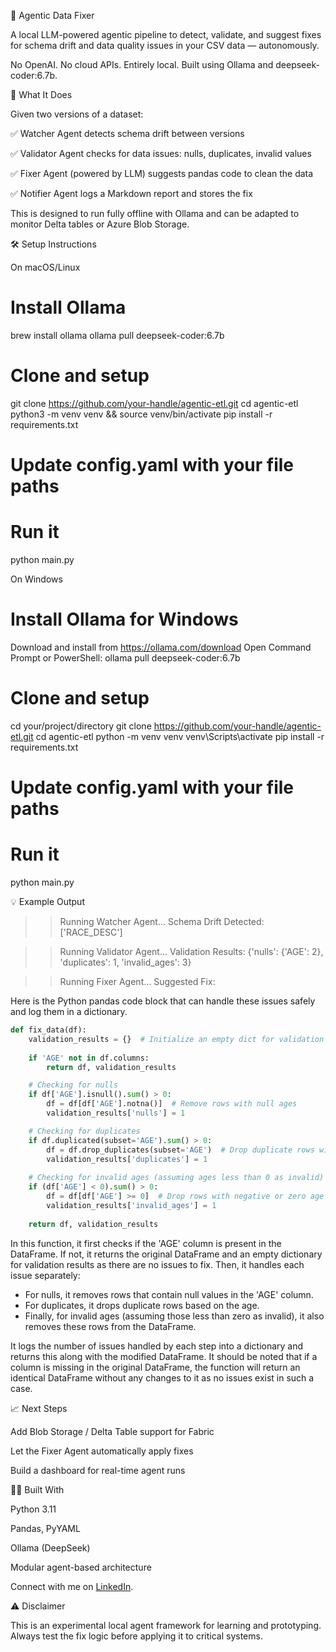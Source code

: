 🧠 Agentic Data Fixer

A local LLM-powered agentic pipeline to detect, validate, and suggest fixes for schema drift and data quality issues in your CSV data — autonomously.

No OpenAI. No cloud APIs. Entirely local. Built using Ollama and deepseek-coder:6.7b.

🚀 What It Does

Given two versions of a dataset:

✅ Watcher Agent detects schema drift between versions

✅ Validator Agent checks for data issues: nulls, duplicates, invalid values

✅ Fixer Agent (powered by LLM) suggests pandas code to clean the data

✅ Notifier Agent logs a Markdown report and stores the fix

This is designed to run fully offline with Ollama and can be adapted to monitor Delta tables or Azure Blob Storage.


🛠️ Setup Instructions

On macOS/Linux

# Install Ollama
brew install ollama
ollama pull deepseek-coder:6.7b

# Clone and setup
git clone https://github.com/your-handle/agentic-etl.git
cd agentic-etl
python3 -m venv venv && source venv/bin/activate
pip install -r requirements.txt

# Update config.yaml with your file paths

# Run it
python main.py

On Windows

# Install Ollama for Windows
Download and install from https://ollama.com/download
Open Command Prompt or PowerShell:
ollama pull deepseek-coder:6.7b

# Clone and setup
cd your/project/directory
git clone https://github.com/your-handle/agentic-etl.git
cd agentic-etl
python -m venv venv
venv\Scripts\activate
pip install -r requirements.txt

# Update config.yaml with your file paths

# Run it
python main.py

💡 Example Output

>> Running Watcher Agent...
Schema Drift Detected: ['RACE_DESC']

>> Running Validator Agent...
Validation Results: {'nulls': {'AGE': 2}, 'duplicates': 1, 'invalid_ages': 3}

>> Running Fixer Agent...
Suggested Fix:

Here is the Python pandas code block that can handle these issues safely and log them in a dictionary.

```python
def fix_data(df):
    validation_results = {}  # Initialize an empty dict for validation results
    
    if 'AGE' not in df.columns:
        return df, validation_results

    # Checking for nulls
    if df['AGE'].isnull().sum() > 0:
        df = df[df['AGE'].notna()]  # Remove rows with null ages
        validation_results['nulls'] = 1  

    # Checking for duplicates
    if df.duplicated(subset='AGE').sum() > 0:
        df = df.drop_duplicates(subset='AGE')  # Drop duplicate rows with the same age
        validation_results['duplicates'] = 1  
    
    # Checking for invalid ages (assuming ages less than 0 as invalid)
    if (df['AGE'] < 0).sum() > 0:
        df = df[df['AGE'] >= 0]  # Drop rows with negative or zero age
        validation_results['invalid_ages'] = 1  
    
    return df, validation_results
```
In this function, it first checks if the 'AGE' column is present in the DataFrame. If not, it returns the original DataFrame and an empty dictionary for validation results as there are no issues to fix. Then, it handles each issue separately:
- For nulls, it removes rows that contain null values in the 'AGE' column. 
- For duplicates, it drops duplicate rows based on the age. 
- Finally, for invalid ages (assuming those less than zero as invalid), it also removes these rows from the DataFrame.

It logs the number of issues handled by each step into a dictionary and returns this along with the modified DataFrame. It should be noted that if a column is missing in the original DataFrame, the function will return an identical DataFrame without any changes to it as no issues exist in such a case.


📈 Next Steps

Add Blob Storage / Delta Table support for Fabric

Let the Fixer Agent automatically apply fixes

Build a dashboard for real-time agent runs

👨‍💻 Built With

Python 3.11

Pandas, PyYAML

Ollama (DeepSeek)

Modular agent-based architecture



Connect with me on [LinkedIn](https://www.linkedin.com/in/aditya-j-3651521a4/).

⚠️ Disclaimer

This is an experimental local agent framework for learning and prototyping. Always test the fix logic before applying it to critical systems.

